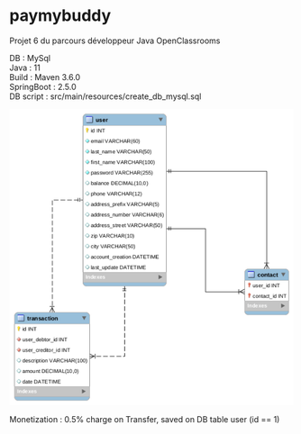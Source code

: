 # paymybuddy
Projet 6 du parcours développeur Java OpenClassrooms



DB : MySql <br>
Java : 11 <br>
Build : Maven 3.6.0 <br>
SpringBoot : 2.5.0 <br>
DB script : src/main/resources/create_db_mysql.sql <br>

![modèle physique de donné pour la bdd](db_model.png)



Monetization : 0.5% charge on Transfer, saved on DB table user (id == 1)

